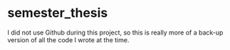 semester_thesis
===============
I did not use Github during this project, so this is really more of a back-up version of all the code I wrote at the time.
